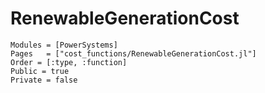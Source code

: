 # RenewableGenerationCost

```@autodocs
Modules = [PowerSystems]
Pages   = ["cost_functions/RenewableGenerationCost.jl"]
Order = [:type, :function]
Public = true
Private = false
```
